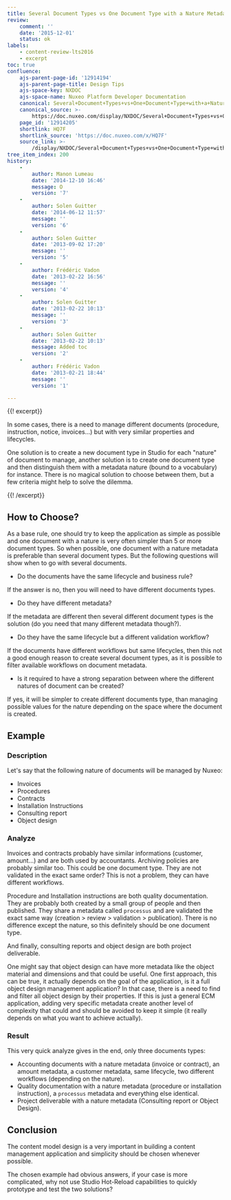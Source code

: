 ```yaml
---
title: Several Document Types vs One Document Type with a Nature Metadata
review:
    comment: ''
    date: '2015-12-01'
    status: ok
labels:
    - content-review-lts2016
    - excerpt
toc: true
confluence:
    ajs-parent-page-id: '12914194'
    ajs-parent-page-title: Design Tips
    ajs-space-key: NXDOC
    ajs-space-name: Nuxeo Platform Developer Documentation
    canonical: Several+Document+Types+vs+One+Document+Type+with+a+Nature+Metadata
    canonical_source: >-
        https://doc.nuxeo.com/display/NXDOC/Several+Document+Types+vs+One+Document+Type+with+a+Nature+Metadata
    page_id: '12914205'
    shortlink: HQ7F
    shortlink_source: 'https://doc.nuxeo.com/x/HQ7F'
    source_link: >-
        /display/NXDOC/Several+Document+Types+vs+One+Document+Type+with+a+Nature+Metadata
tree_item_index: 200
history:
    -
        author: Manon Lumeau
        date: '2014-12-10 16:46'
        message: O
        version: '7'
    -
        author: Solen Guitter
        date: '2014-06-12 11:57'
        message: ''
        version: '6'
    -
        author: Solen Guitter
        date: '2013-09-02 17:20'
        message: ''
        version: '5'
    -
        author: Frédéric Vadon
        date: '2013-02-22 16:56'
        message: ''
        version: '4'
    -
        author: Solen Guitter
        date: '2013-02-22 10:13'
        message: ''
        version: '3'
    -
        author: Solen Guitter
        date: '2013-02-22 10:13'
        message: Added toc
        version: '2'
    -
        author: Frédéric Vadon
        date: '2013-02-21 18:44'
        message: ''
        version: '1'

---
```

{{! excerpt}}

In some cases, there is a need to manage different documents (procedure, instruction, notice, invoices...) but with very similar properties and lifecycles.

One solution is to create a new document type in Studio for each "nature" of document to manage, another solution is to create one document type and then distinguish them with a metadata nature (bound to a vocabulary) for instance. There is no magical solution to choose between them, but a few criteria might help to solve the dilemma.

{{! /excerpt}}

## How to Choose?

As a base rule, one should try to keep the application as simple as possible and one document with a nature is very often simpler than 5 or more document types. So when possible, one document with a nature metadata is preferable than several document types. But the following questions will show when to go with several documents.

*   Do the documents have the same lifecycle and business rule?

If the answer is no, then you will need to have different documents types.

*   Do they have different metadata?

If the metadata are different then several different document types is the solution (do you need that many different metadata though?).

*   Do they have the same lifecycle but a different validation workflow?

If the documents have different workflows but same lifecycles, then this not a good enough reason to create several document types, as it is possible to filter available workflows on document metadata.

*   Is it required to have a strong separation between where the different natures of document can be created?

If yes, it will be simpler to create different documents type, than managing possible values for the nature depending on the space where the document is created.

## Example

### Description

Let's say that the following nature of documents will be managed by Nuxeo:

*   Invoices
*   Procedures
*   Contracts
*   Installation Instructions
*   Consulting report
*   Object design

### Analyze

Invoices and contracts probably have similar informations (customer, amount...) and are both used by accountants. Archiving policies are probably similar too. This could be one document type. They are not validated in the exact same order? This is not a problem, they can have different workflows.

Procedure and Installation instructions are both quality documentation. They are probably both created by a small group of people and then published. They share a metadata called `processus` and are validated the exact same way (creation > review > validation > publication). There is no difference except the nature, so this definitely should be one document type.

And finally, consulting reports and object design are both project deliverable.

One might say that object design can have more metadata like the object material and dimensions and that could be useful. One first approach, this can be true, it actually depends on the goal of the application, is it a full object design management application? In that case, there is a need to find and filter all object design by their properties. If this is just a general ECM application, adding very specific metadata create another level of complexity that could and should be avoided to keep it simple (it really depends on what you want to achieve actually).

### Result

This very quick analyze gives in the end, only three documents types:

*   Accounting documents with a nature metadata (invoice or contract), an amount metadata, a customer metadata, same lifecycle, two different workflows (depending on the nature).
*   Quality documentation with a nature metadata (procedure or installation instruction), a `processus` metadata and everything else identical.
*   Project deliverable with a nature metadata (Consulting report or Object Design).

## Conclusion

The content model design is a very important in building a content management application and simplicity should be chosen whenever possible.

The chosen example had obvious answers, if your case is more complicated, why not use Studio Hot-Reload capabilities to quickly prototype and test the two solutions?
